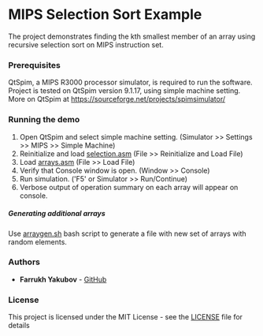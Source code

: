 # MIPS Selection Sort Example

The project demonstrates finding the kth smallest member of an array using recursive selection sort on MIPS instruction set.

### Prerequisites

QtSpim, a MIPS R3000 processor simulator, is required to run the software. Project is tested on QtSpim version 9.1.17, using simple machine setting. More on QtSpim at https://sourceforge.net/projects/spimsimulator/

### Running the demo

1. Open QtSpim and select simple machine setting. (Simulator >> Settings >> MIPS >> Simple Machine)
2. Reinitialize and load [selection.asm](src/selection.asm) (File >> Reinitialize and Load File)
3. Load [arrays.asm](src/arrays.asm) (File >> Load File)
4. Verify that Console window is open. (Window >> Console)
5. Run simulation. ('F5' or Simulator >> Run/Continue)
6. Verbose output of operation summary on each array will appear on console. 

##### Generating additional arrays

Use [arraygen.sh](utils/arraygen.sh) bash script to generate a file with new set of arrays with random elements. 

### Authors

* **Farrukh Yakubov** - [GitHub](https://github.com/farrukh-y)

### License

This project is licensed under the MIT License - see the [LICENSE](LICENSE) file for details
